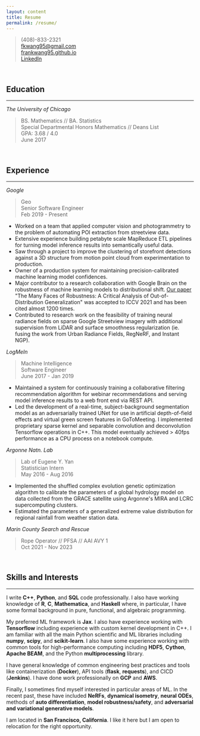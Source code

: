 ```yaml
---
layout: content
title: Resume
permalink: /resume/
---
```


> (408)-833-2321  
> [fkwang95@gmail.com](mailto:fkwang95@gmail.com)  
> [frankwang95.github.io](https://frankwang95.github.io/)  
> [LinkedIn](https://www.linkedin.com/in/frank-wang-00706089/)

<br>

## Education
_________________

*The University of Chicago*

> BS. Mathematics // BA. Statistics  
> Special Departmental Honors Mathematics // Deans List  
> GPA: 3.68 / 4.0  
> June 2017

<br>

## Experience
_________________

*Google*

> Geo  
> Senior Software Engineer  
> Feb 2019 - Present

* Worked on a team that applied computer vision and photogrammetry to the problem of automating POI extraction from streetview data.
* Extensive experience building petabyte scale MapReduce ETL pipelines for turning model inference results into semantically useful data.
* Saw through a project to improve the clustering of storefront detections against a 3D structure from motion point cloud from experimentation to production.
* Owner of a production system for maintaining precision-calibrated machine learning model confidences.
* Major contributor to a research collaboration with Google Brain on the robustness of machine learning models to distributional shift. [Our paper](https://arxiv.org/abs/2006.16241) "The Many Faces of Robustness: A Critical Analysis of Out-of-Distribution Generalization" was accepted to ICCV 2021 and has been cited almost 1200 times.
* Contributed to research work on the feasibility of training neural radiance fields on sparse Google Streetview imagery with additional supervision from LiDAR and surface smoothness regularization (ie. fusing the work from Urban Radiance Fields, RegNeRF, and Instant NGP).

*LogMeIn*

> Machine Intelligence  
> Software Engineer  
> June 2017 - Jan 2019

* Maintained a system for continuously training a collaborative filtering recommendation algorithm for webinar recommendations and serving model inference results to a web front end via REST API.
* Led the development of a real-time, subject-background segmentation model as an adversarially trained UNet for use in artificial depth-of-field effects and virtual green screen features in GoToMeeting. I implemented proprietary sparse kernel and separable convolution and deconvolution Tensorflow operations in C++. This model eventually achieved > 40fps performance as a CPU process on a notebook compute.

*Argonne Natn. Lab*

> Lab of Eugene Y. Yan  
> Statistician Intern  
> May 2016 - Aug 2016

* Implemented the shuffled complex evolution genetic optimization algorithm to calibrate the parameters of a global hydrology model on data collected from the GRACE satellite using Argonne's MIRA and LCRC supercomputing clusters.
* Estimated the parameters of a generalized extreme value distribution for regional rainfall from weather station data.

*Marin County Search and Rescue*

> Rope Operator // PFSA // AAI AVY 1  
> Oct 2021 - Nov 2023

<br>

## Skills and Interests
_________________

I write **C++**, **Python**, and **SQL** code professionally. I also have working knowledge of **R**, **C**, **Mathematica**, and **Haskell** where, in particular, I have some formal background in pure, functional, and algebraic programming.

My preferred ML framework is **Jax**. I also have experience working with **Tensorflow** including experience with custom kernel development in C++. I am familiar with all the main Python scientific and ML libraries including **numpy**, **scipy**, and **scikit-learn**. I also have some experience working with common tools for high-performance computing including **HDF5**, **Cython**, **Apache BEAM**, and the Python **multiprocessing** library.

I have general knowledge of common engineering best practices and tools like containerization (**Docker**), API tools (**flask**, **requests**), and CICD (**Jenkins**). I have done work professionally on **GCP** and **AWS**.

Finally, I sometimes find myself interested in particular areas of ML. In the recent past, these have included **NeRFs**, **dynamical isometry**, **neural ODEs**, methods of **auto differentiation**, **model robustness/safety**, and **adversarial and variational generative models**.

I am located in **San Francisco, California**. I like it here but I am open to relocation for the right opportunity.
